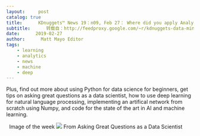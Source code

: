 ```yaml
---
layout:     post
catalog: true
title:      KDnuggets™ News 19：n09, Feb 27： Where did you apply Analytics, Machine Learning, and Data Science in 2018?; Python Data Science for Beginners
subtitle:      转载自：http://feedproxy.google.com/~r/kdnuggets-data-mining-analytics/~3/oqpQNZPpbIo/n09.html
date:      2019-02-27
author:      Matt Mayo Editor
tags:
    - learning
    - analytics
    - news
    - machine
    - deep
---
```


Plus, find out more about using Python for data science for beginners, get tips on asking great questions as a data scientist, how to use deep learning for natural language processing, implementing an artifical network from scratch using Numpy, and code for the state of the art in AI and machine learning.

  Image of the week
![](http://feedproxy.google.com/wp-content/uploads/data-scientist-1.jpg)
From Asking Great Questions as a Data Scientist 






